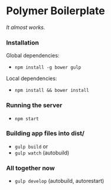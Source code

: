 Polymer Boilerplate
===================

_It almost works._

### Installation

Global dependencies:

* `npm install -g bower gulp`

Local dependencies:

* `npm install && bower install`

### Running the server

* `npm start`

### Building app files into dist/

* `gulp build`
or
* `gulp watch` (autobuild)

### All together now

* `gulp develop` (autobuild, autorestart)


